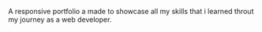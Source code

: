 A  responsive portfolio a made to showcase all my skills that i learned throut my journey as a web developer.
